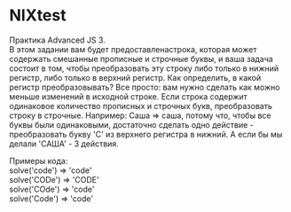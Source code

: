 # NIXtest
Практика Advanced JS 3.<br/>
В этом задании вам будет предоставлена ​​строка, которая может содержать смешанные прописные и строчные буквы, и ваша задача состоит в том, чтобы преобразовать эту строку либо только в нижний регистр, либо только в верхний регистр. Как определить, в какой регистр преобразовывать? Все просто: вам нужно сделать как можно меньше изменений в исходной строке. Если строка содержит одинаковое количество прописных и строчных букв, преобразовать строку в строчные. Например: Саша => саша, потому что, чтобы все буквы были одинаковыми, достаточно сделать одно действие - преобразовать букву 'С' из верхнего регистра в нижний. А если бы мы делали 'САША' - 3 действия.

Примеры кода:<br/>
   solve('code') => 'code'<br/>
   solve('CODe') => 'CODE'<br/>
   solve('COde') => 'code'<br/>
   solve('Code') => 'code'
